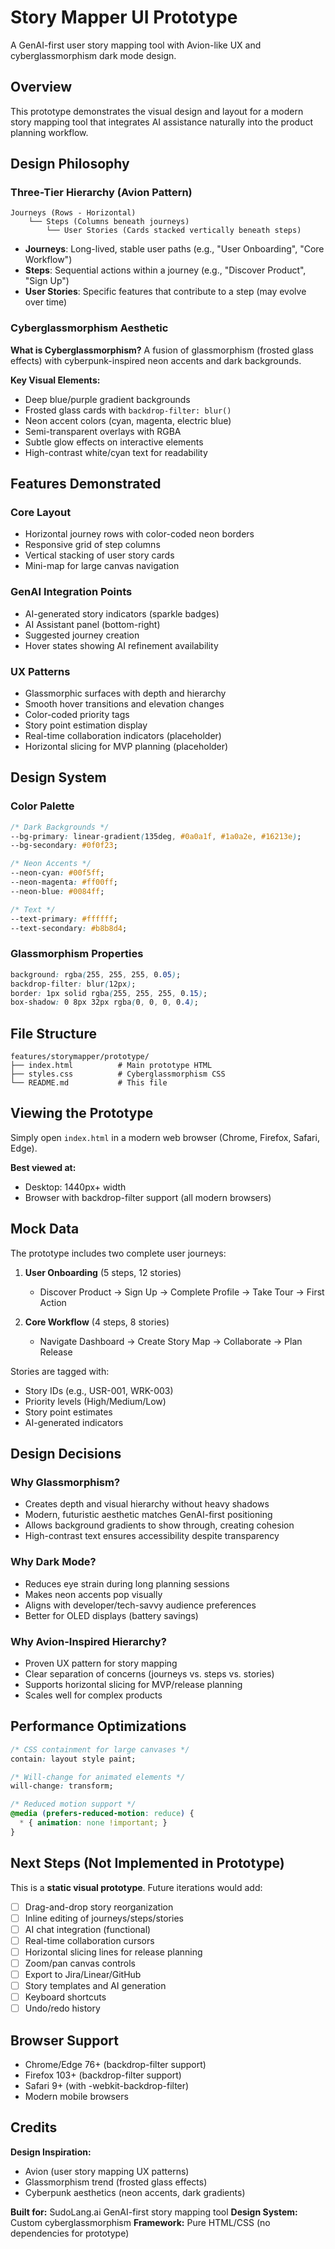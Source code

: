 # Story Mapper UI Prototype

A GenAI-first user story mapping tool with Avion-like UX and cyberglassmorphism dark mode design.

## Overview

This prototype demonstrates the visual design and layout for a modern story mapping tool that integrates AI assistance naturally into the product planning workflow.

## Design Philosophy

### Three-Tier Hierarchy (Avion Pattern)

```
Journeys (Rows - Horizontal)
    └── Steps (Columns beneath journeys)
        └── User Stories (Cards stacked vertically beneath steps)
```

- **Journeys**: Long-lived, stable user paths (e.g., "User Onboarding", "Core Workflow")
- **Steps**: Sequential actions within a journey (e.g., "Discover Product", "Sign Up")
- **User Stories**: Specific features that contribute to a step (may evolve over time)

### Cyberglassmorphism Aesthetic

**What is Cyberglassmorphism?**
A fusion of glassmorphism (frosted glass effects) with cyberpunk-inspired neon accents and dark backgrounds.

**Key Visual Elements:**
- Deep blue/purple gradient backgrounds
- Frosted glass cards with `backdrop-filter: blur()`
- Neon accent colors (cyan, magenta, electric blue)
- Semi-transparent overlays with RGBA
- Subtle glow effects on interactive elements
- High-contrast white/cyan text for readability

## Features Demonstrated

### Core Layout
- Horizontal journey rows with color-coded neon borders
- Responsive grid of step columns
- Vertical stacking of user story cards
- Mini-map for large canvas navigation

### GenAI Integration Points
- AI-generated story indicators (sparkle badges)
- AI Assistant panel (bottom-right)
- Suggested journey creation
- Hover states showing AI refinement availability

### UX Patterns
- Glassmorphic surfaces with depth and hierarchy
- Smooth hover transitions and elevation changes
- Color-coded priority tags
- Story point estimation display
- Real-time collaboration indicators (placeholder)
- Horizontal slicing for MVP planning (placeholder)

## Design System

### Color Palette

```css
/* Dark Backgrounds */
--bg-primary: linear-gradient(135deg, #0a0a1f, #1a0a2e, #16213e);
--bg-secondary: #0f0f23;

/* Neon Accents */
--neon-cyan: #00f5ff;
--neon-magenta: #ff00ff;
--neon-blue: #0084ff;

/* Text */
--text-primary: #ffffff;
--text-secondary: #b8b8d4;
```

### Glassmorphism Properties

```css
background: rgba(255, 255, 255, 0.05);
backdrop-filter: blur(12px);
border: 1px solid rgba(255, 255, 255, 0.15);
box-shadow: 0 8px 32px rgba(0, 0, 0, 0.4);
```

## File Structure

```
features/storymapper/prototype/
├── index.html          # Main prototype HTML
├── styles.css          # Cyberglassmorphism CSS
└── README.md           # This file
```

## Viewing the Prototype

Simply open `index.html` in a modern web browser (Chrome, Firefox, Safari, Edge).

**Best viewed at:**
- Desktop: 1440px+ width
- Browser with backdrop-filter support (all modern browsers)

## Mock Data

The prototype includes two complete user journeys:

1. **User Onboarding** (5 steps, 12 stories)
   - Discover Product → Sign Up → Complete Profile → Take Tour → First Action

2. **Core Workflow** (4 steps, 8 stories)
   - Navigate Dashboard → Create Story Map → Collaborate → Plan Release

Stories are tagged with:
- Story IDs (e.g., USR-001, WRK-003)
- Priority levels (High/Medium/Low)
- Story point estimates
- AI-generated indicators

## Design Decisions

### Why Glassmorphism?
- Creates depth and visual hierarchy without heavy shadows
- Modern, futuristic aesthetic matches GenAI-first positioning
- Allows background gradients to show through, creating cohesion
- High-contrast text ensures accessibility despite transparency

### Why Dark Mode?
- Reduces eye strain during long planning sessions
- Makes neon accents pop visually
- Aligns with developer/tech-savvy audience preferences
- Better for OLED displays (battery savings)

### Why Avion-Inspired Hierarchy?
- Proven UX pattern for story mapping
- Clear separation of concerns (journeys vs. steps vs. stories)
- Supports horizontal slicing for MVP/release planning
- Scales well for complex products

## Performance Optimizations

```css
/* CSS containment for large canvases */
contain: layout style paint;

/* Will-change for animated elements */
will-change: transform;

/* Reduced motion support */
@media (prefers-reduced-motion: reduce) {
  * { animation: none !important; }
}
```

## Next Steps (Not Implemented in Prototype)

This is a **static visual prototype**. Future iterations would add:

- [ ] Drag-and-drop story reorganization
- [ ] Inline editing of journeys/steps/stories
- [ ] AI chat integration (functional)
- [ ] Real-time collaboration cursors
- [ ] Horizontal slicing lines for release planning
- [ ] Zoom/pan canvas controls
- [ ] Export to Jira/Linear/GitHub
- [ ] Story templates and AI generation
- [ ] Keyboard shortcuts
- [ ] Undo/redo history

## Browser Support

- Chrome/Edge 76+ (backdrop-filter support)
- Firefox 103+ (backdrop-filter support)
- Safari 9+ (with -webkit-backdrop-filter)
- Modern mobile browsers

## Credits

**Design Inspiration:**
- Avion (user story mapping UX patterns)
- Glassmorphism trend (frosted glass effects)
- Cyberpunk aesthetics (neon accents, dark gradients)

**Built for:** SudoLang.ai GenAI-first story mapping tool
**Design System:** Custom cyberglassmorphism
**Framework:** Pure HTML/CSS (no dependencies for prototype)
